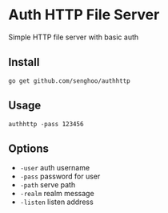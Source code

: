 # Auth HTTP File Server 

Simple HTTP file server with basic auth


## Install

` go get github.com/senghoo/authhttp `

## Usage

`authhttp -pass 123456`

## Options

* `-user` auth username
* `-pass` password for user
* `-path` serve path
* `-realm` realm message
* `-listen` listen address


